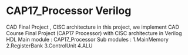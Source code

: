 # CAP17_Processor Verilog
CAD Final Project , CISC architecture 
in this project, we implement CAD Course Final Project (CAP17 Processor) with CISC architecture in Verilog HDL
Main module : CAP17_Processor
Sub modules : 1.MainMemory  2.RegisterBank  3.ControlUnit 4.ALU
